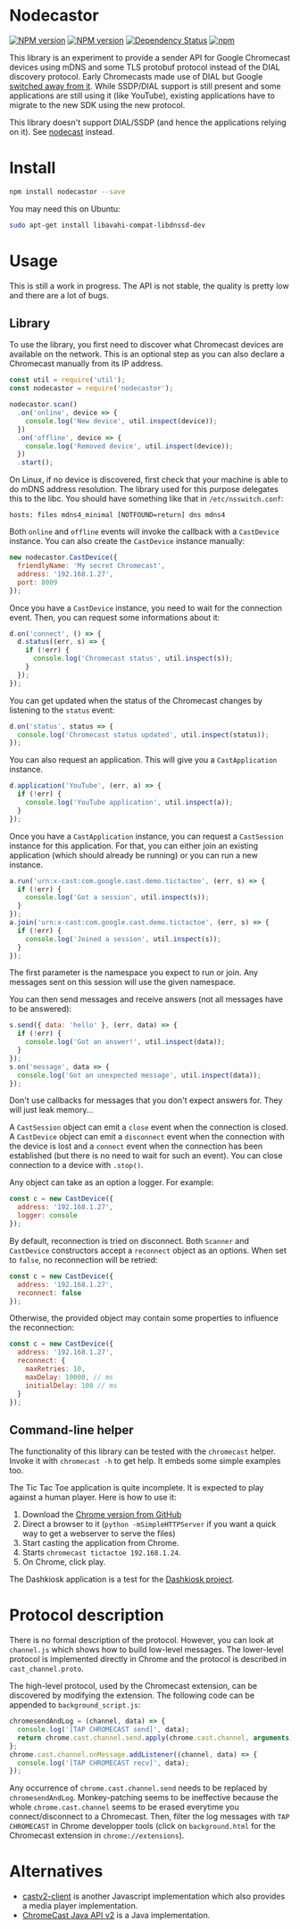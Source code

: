 Nodecastor
==========

[![NPM version](https://badge.fury.io/js/nodecastor.png)](http://badge.fury.io/js/nodecastor)
[![NPM version](https://badge.fury.io/js/nodecastor.svg)](http://badge.fury.io/js/nodecastor)
[![Dependency Status](https://img.shields.io/david/vincentbernat/nodecastor.svg)](https://david-dm.org/vincentbernat/nodecastor)
[![npm](https://img.shields.io/npm/dm/nodecastor.svg?maxAge=2592000)]()

This library is an experiment to provide a sender API for Google
Chromecast devices using mDNS and some TLS protobuf protocol instead
of the DIAL discovery protocol. Early Chromecasts made use of DIAL but
Google [switched away from it][1]. While SSDP/DIAL support is still
present and some applications are still using it (like YouTube),
existing applications have to migrate to the new SDK using the new
protocol.

This library doesn't support DIAL/SSDP (and hence the applications
relying on it). See [nodecast][] instead.

[1]: https://plus.google.com/+SebastianMauer/posts/83hTniKEDwN
[nodecast]: https://github.com/wearefractal/nodecast

# Install

```bash
npm install nodecastor --save
```

You may need this on Ubuntu:
```bash
sudo apt-get install libavahi-compat-libdnssd-dev
```

# Usage

This is still a work in progress. The API is not stable, the quality
is pretty low and there are a lot of bugs.

## Library

To use the library, you first need to discover what Chromecast devices
are available on the network. This is an optional step as you can also
declare a Chromecast manually from its IP address.

```js
const util = require('util');
const nodecastor = require('nodecastor');

nodecastor.scan()
  .on('online', device => {
    console.log('New device', util.inspect(device));
  })
  .on('offline', device => {
    console.log('Removed device', util.inspect(device));
  })
  .start();
```

On Linux, if no device is discovered, first check that your machine is
able to do mDNS address resolution. The library used for this purpose
delegates this to the libc. You should have something like that in
`/etc/nsswitch.conf`:

    hosts: files mdns4_minimal [NOTFOUND=return] dns mdns4

Both `online` and `offline` events will invoke the callback with a
`CastDevice` instance. You can also create the `CastDevice` instance
manually:

```js
new nodecastor.CastDevice({
  friendlyName: 'My secret Chromecast',
  address: '192.168.1.27',
  port: 8009
});
```

Once you have a `CastDevice` instance, you need to wait for the
connection event. Then, you can request some informations about it:

```js
d.on('connect', () => {
  d.status((err, s) => {
    if (!err) {
      console.log('Chromecast status', util.inspect(s));
    }
  });
});
```

You can get updated when the status of the Chromecast changes by
listening to the `status` event:

```js
d.on('status', status => {
  console.log('Chromecast status updated', util.inspect(status));
});
```

You can also request an application. This will give you a
`CastApplication` instance.

```js
d.application('YouTube', (err, a) => {
  if (!err) {
    console.log('YouTube application', util.inspect(a));
  }
});
```

Once you have a `CastApplication` instance, you can request a
`CastSession` instance for this application. For that, you can either
join an existing application (which should already be running) or you
can run a new instance.

```js
a.run('urn:x-cast:com.google.cast.demo.tictactoe', (err, s) => {
  if (!err) {
    console.log('Got a session', util.inspect(s));
  }
});
a.join('urn:x-cast:com.google.cast.demo.tictactoe', (err, s) => {
  if (!err) {
    console.log('Joined a session', util.inspect(s));
  }
});
```

The first parameter is the namespace you expect to run or join. Any
messages sent on this session will use the given namespace.

You can then send messages and receive answers (not all messages have
to be answered):

```js
s.send({ data: 'hello' }, (err, data) => {
  if (!err) {
    console.log('Got an answer!', util.inspect(data));
  }
});
s.on('message', data => {
  console.log('Got an unexpected message', util.inspect(data));
});
```

Don't use callbacks for messages that you don't expect answers
for. They will just leak memory...

A `CastSession` object can emit a `close` event when the connection is
closed. A `CastDevice` object can emit a `disconnect` event when the
connection with the device is lost and a `connect` event when the
connection has been established (but there is no need to wait for such
an event). You can close connection to a device with `.stop()`.

Any object can take as an option a logger. For example:

```js
const c = new CastDevice({
  address: '192.168.1.27',
  logger: console
});
```

By default, reconnection is tried on disconnect. Both `Scanner` and
`CastDevice` constructors accept a `reconnect` object as an
options. When set to `false`, no reconnection will be retried:

```js
const c = new CastDevice({
  address: '192.168.1.27',
  reconnect: false
});
```

Otherwise, the provided object may contain some properties to
influence the reconnection:

```js
const c = new CastDevice({
  address: '192.168.1.27',
  reconnect: {
    maxRetries: 10,
    maxDelay: 10000, // ms
    initialDelay: 100 // ms
  }
});
```

## Command-line helper

The functionality of this library can be tested with the `chromecast`
helper. Invoke it with `chromecast -h` to get help. It embeds some
simple examples too.

The Tic Tac Toe application is quite incomplete. It is expected to
play against a human player. Here is how to use it:

 1. Download the [Chrome version from GitHub](https://github.com/googlecast/Cast-TicTacToe-chrome)
 2. Direct a browser to it (`python -mSimpleHTTPServer` if you want a quick way to get a webserver to serve the files)
 3. Start casting the application from Chrome.
 4. Starts `chromecast tictactoe 192.168.1.24`.
 5. On Chrome, click play.

The Dashkiosk application is a test for the [Dashkiosk project][].

[Dashkiosk project]: https://github.com/vincentbernat/dashkiosk

# Protocol description

There is no formal description of the protocol. However, you can look
at `channel.js` which shows how to build low-level messages. The
lower-level protocol is implemented directly in Chrome and the
protocol is described in `cast_channel.proto`.

The high-level protocol, used by the Chromecast extension, can be
discovered by modifying the extension. The following code can be
appended to `background_script.js`:

```js
chromesendAndLog = (channel, data) => {
  console.log('[TAP CHROMECAST send]', data);
  return chrome.cast.channel.send.apply(chrome.cast.channel, arguments);
};
chrome.cast.channel.onMessage.addListener((channel, data) => {
  console.log('[TAP CHROMECAST recv]', data);
});
```

Any occurrence of `chrome.cast.channel.send` needs to be replaced by
`chromesendAndLog`. Monkey-patching seems to be ineffective because
the whole `chrome.cast.channel` seems to be erased everytime you
connect/disconnect to a Chromecast. Then, filter the log messages with
`TAP CHROMECAST` in Chrome developper tools (click on
`background.html` for the Chromecast extension in
`chrome://extensions`).

# Alternatives

 - [castv2-client][] is another Javascript implementation which also
   provides a media player implementation.
 - [ChromeCast Java API v2][] is a Java implementation.

[castv2-client]: https://github.com/thibauts/node-castv2-client
[ChromeCast Java API v2]: https://github.com/vitalidze/chromecast-java-api-v2

